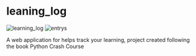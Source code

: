 # leaning_log
![learning_log](https://user-images.githubusercontent.com/105525509/213818118-88dd7630-eac1-473e-9bd0-e23132a8c1d1.png)
![entrys](https://user-images.githubusercontent.com/105525509/213818965-be70eda1-0f08-4a1e-b629-a5cb6df8a9ed.png)

A web application for helps track your learning, project created following the book Python Crash Course 
